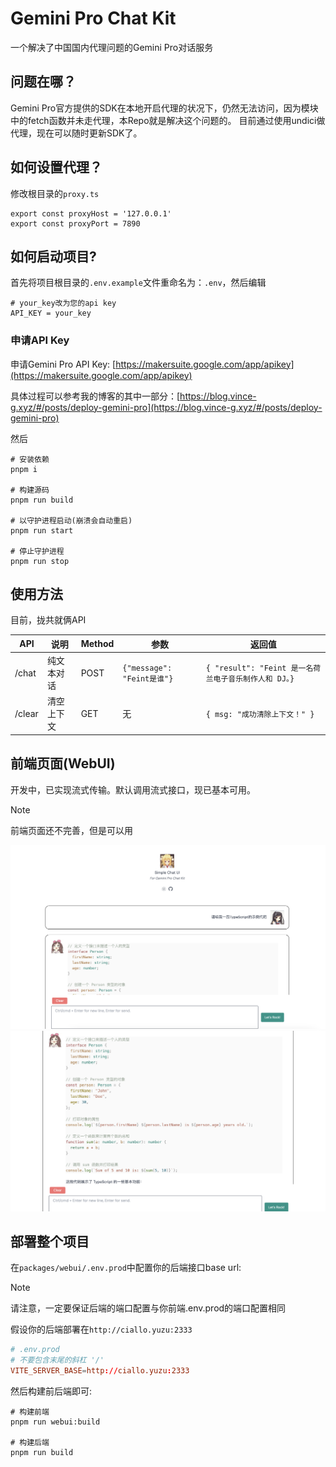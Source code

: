 # Gemini Pro Chat Kit
一个解决了中国国内代理问题的Gemini Pro对话服务

## 问题在哪？
Gemini Pro官方提供的SDK在本地开启代理的状况下，仍然无法访问，因为模块中的fetch函数并未走代理，本Repo就是解决这个问题的。
目前通过使用undici做代理，现在可以随时更新SDK了。

## 如何设置代理？
修改根目录的`proxy.ts`
```shell
export const proxyHost = '127.0.0.1'
export const proxyPort = 7890
```

## 如何启动项目?
首先将项目根目录的`.env.example`文件重命名为：`.env`，然后编辑
```
# your_key改为您的api key
API_KEY = your_key
```

### 申请API Key
申请Gemini Pro API Key: [https://makersuite.google.com/app/apikey](https://makersuite.google.com/app/apikey)

具体过程可以参考我的博客的其中一部分：[https://blog.vince-g.xyz/#/posts/deploy-gemini-pro](https://blog.vince-g.xyz/#/posts/deploy-gemini-pro)

然后

```shell
# 安装依赖
pnpm i 

# 构建源码
pnpm run build

# 以守护进程启动(崩溃会自动重启)
pnpm run start

# 停止守护进程
pnpm run stop
```

## 使用方法
目前，拢共就俩API

| API | 说明 | Method | 参数 | 返回值|
| - | - | - | - | - |
| /chat | 纯文本对话| POST | `{"message": "Feint是谁"}` | `{ "result": "Feint 是一名荷兰电子音乐制作人和 DJ。}` |
| /clear | 清空上下文 | GET | 无  | `{ msg: "成功清除上下文！" }` |


## 前端页面(WebUI)
开发中，已实现流式传输。默认调用流式接口，现已基本可用。

> [!NOTE]
> 前端页面还不完善，但是可以用

![webui1](.github/imgs/webui1.png)
![webui2](.github/imgs/webui2.png)


## 部署整个项目
在`packages/webui/.env.prod`中配置你的后端接口base url:

> [!NOTE]
> 请注意，一定要保证后端的端口配置与你前端.env.prod的端口配置相同

假设你的后端部署在`http://ciallo.yuzu:2333`

```toml
# .env.prod
# 不要包含末尾的斜杠 '/'
VITE_SERVER_BASE=http://ciallo.yuzu:2333
```

然后构建前后端即可:
```shell
# 构建前端
pnpm run webui:build

# 构建后端
pnpm run build
```